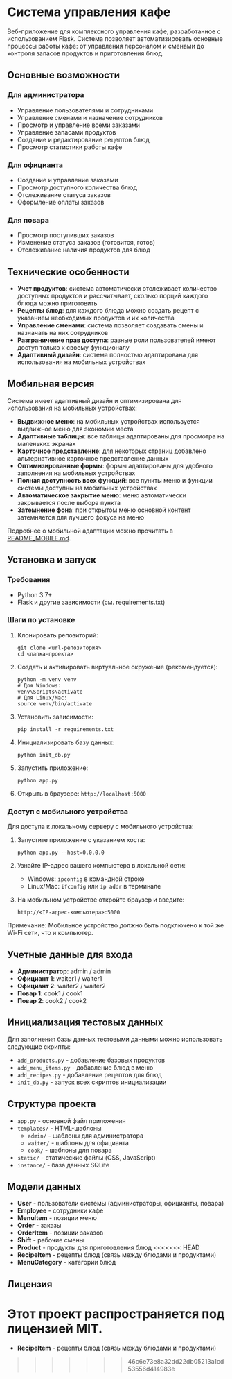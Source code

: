 # Система управления кафе

Веб-приложение для комплексного управления кафе, разработанное с использованием Flask. Система позволяет автоматизировать основные процессы работы кафе: от управления персоналом и сменами до контроля запасов продуктов и приготовления блюд.

## Основные возможности

### Для администратора
- Управление пользователями и сотрудниками
- Управление сменами и назначение сотрудников
- Просмотр и управление всеми заказами
- Управление запасами продуктов
- Создание и редактирование рецептов блюд
- Просмотр статистики работы кафе

### Для официанта
- Создание и управление заказами
- Просмотр доступного количества блюд
- Отслеживание статуса заказов
- Оформление оплаты заказов

### Для повара
- Просмотр поступивших заказов
- Изменение статуса заказов (готовится, готов)
- Отслеживание наличия продуктов для блюд

## Технические особенности

- **Учет продуктов**: система автоматически отслеживает количество доступных продуктов и рассчитывает, сколько порций каждого блюда можно приготовить
- **Рецепты блюд**: для каждого блюда можно создать рецепт с указанием необходимых продуктов и их количества
- **Управление сменами**: система позволяет создавать смены и назначать на них сотрудников
- **Разграничение прав доступа**: разные роли пользователей имеют доступ только к своему функционалу
- **Адаптивный дизайн**: система полностью адаптирована для использования на мобильных устройствах

## Мобильная версия

Система имеет адаптивный дизайн и оптимизирована для использования на мобильных устройствах:

- **Выдвижное меню**: на мобильных устройствах используется выдвижное меню для экономии места
- **Адаптивные таблицы**: все таблицы адаптированы для просмотра на маленьких экранах
- **Карточное представление**: для некоторых страниц добавлено альтернативное карточное представление данных
- **Оптимизированные формы**: формы адаптированы для удобного заполнения на мобильных устройствах
- **Полная доступность всех функций**: все пункты меню и функции системы доступны на мобильных устройствах
- **Автоматическое закрытие меню**: меню автоматически закрывается после выбора пункта
- **Затемнение фона**: при открытом меню основной контент затемняется для лучшего фокуса на меню

Подробнее о мобильной адаптации можно прочитать в [README_MOBILE.md](README_MOBILE.md).

## Установка и запуск

### Требования
- Python 3.7+
- Flask и другие зависимости (см. requirements.txt)

### Шаги по установке

1. Клонировать репозиторий:
   ```
   git clone <url-репозитория>
   cd <папка-проекта>
   ```

2. Создать и активировать виртуальное окружение (рекомендуется):
   ```
   python -m venv venv
   # Для Windows:
   venv\Scripts\activate
   # Для Linux/Mac:
   source venv/bin/activate
   ```

3. Установить зависимости:
   ```
   pip install -r requirements.txt
   ```

4. Инициализировать базу данных:
   ```
   python init_db.py
   ```

5. Запустить приложение:
   ```
   python app.py
   ```

6. Открыть в браузере: `http://localhost:5000`

### Доступ с мобильного устройства

Для доступа к локальному серверу с мобильного устройства:

1. Запустите приложение с указанием хоста:
   ```
   python app.py --host=0.0.0.0
   ```

2. Узнайте IP-адрес вашего компьютера в локальной сети:
   - Windows: `ipconfig` в командной строке
   - Linux/Mac: `ifconfig` или `ip addr` в терминале

3. На мобильном устройстве откройте браузер и введите:
   ```
   http://<IP-адрес-компьютера>:5000
   ```

Примечание: Мобильное устройство должно быть подключено к той же Wi-Fi сети, что и компьютер.

## Учетные данные для входа

- **Администратор**: admin / admin
- **Официант 1**: waiter1 / waiter1
- **Официант 2**: waiter2 / waiter2
- **Повар 1**: cook1 / cook1
- **Повар 2**: cook2 / cook2

## Инициализация тестовых данных

Для заполнения базы данных тестовыми данными можно использовать следующие скрипты:

- `add_products.py` - добавление базовых продуктов
- `add_menu_items.py` - добавление блюд в меню
- `add_recipes.py` - добавление рецептов для блюд
- `init_db.py` - запуск всех скриптов инициализации

## Структура проекта

- `app.py` - основной файл приложения
- `templates/` - HTML-шаблоны
  - `admin/` - шаблоны для администратора
  - `waiter/` - шаблоны для официанта
  - `cook/` - шаблоны для повара
- `static/` - статические файлы (CSS, JavaScript)
- `instance/` - база данных SQLite

## Модели данных

- **User** - пользователи системы (администраторы, официанты, повара)
- **Employee** - сотрудники кафе
- **MenuItem** - позиции меню
- **Order** - заказы
- **OrderItem** - позиции заказов
- **Shift** - рабочие смены
- **Product** - продукты для приготовления блюд
<<<<<<< HEAD
- **RecipeItem** - рецепты блюд (связь между блюдами и продуктами)
- **MenuCategory** - категории блюд

## Лицензия

Этот проект распространяется под лицензией MIT. 
=======
- **RecipeItem** - рецепты блюд (связь между блюдами и продуктами) 
>>>>>>> 46c6e73e8a32dd22db05213a1cd53556d414983e
